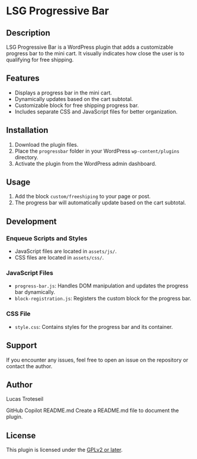 # LSG Progressive Bar

## Description
LSG Progressive Bar is a WordPress plugin that adds a customizable progress bar to the mini cart. It visually indicates how close the user is to qualifying for free shipping.

## Features
- Displays a progress bar in the mini cart.
- Dynamically updates based on the cart subtotal.
- Customizable block for free shipping progress bar.
- Includes separate CSS and JavaScript files for better organization.

## Installation
1. Download the plugin files.
2. Place the `progressbar` folder in your WordPress `wp-content/plugins` directory.
3. Activate the plugin from the WordPress admin dashboard.

## Usage
1. Add the block `custom/freeshiping` to your page or post.
2. The progress bar will automatically update based on the cart subtotal.

## Development
### Enqueue Scripts and Styles
- JavaScript files are located in `assets/js/`.
- CSS files are located in `assets/css/`.

### JavaScript Files
- `progress-bar.js`: Handles DOM manipulation and updates the progress bar dynamically.
- `block-registration.js`: Registers the custom block for the progress bar.

### CSS File
- `style.css`: Contains styles for the progress bar and its container.

## Support
If you encounter any issues, feel free to open an issue on the repository or contact the author.

## Author
Lucas Troteseil



GitHub Copilot
README.md
Create a README.md file to document the plugin.



## License
This plugin is licensed under the [GPLv2 or later](https://www.gnu.org/licenses/gpl-2.0.html).
